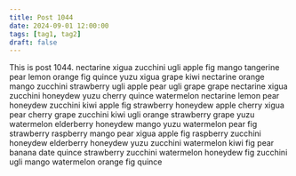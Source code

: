 ```yaml
---
title: Post 1044
date: 2024-09-01 12:00:00
tags: [tag1, tag2]
draft: false
---
```

This is post 1044.
nectarine
xigua
zucchini
ugli
apple
fig
mango
tangerine
pear
lemon
orange
fig
quince
yuzu
xigua
grape
kiwi
nectarine
orange
mango
zucchini
strawberry
ugli
apple
pear
ugli
grape
grape
nectarine
xigua
zucchini
honeydew
yuzu
cherry
quince
watermelon
nectarine
lemon
pear
honeydew
zucchini
kiwi
apple
fig
strawberry
honeydew
apple
cherry
xigua
pear
cherry
grape
zucchini
kiwi
ugli
orange
strawberry
grape
yuzu
watermelon
elderberry
honeydew
mango
yuzu
watermelon
pear
fig
strawberry
raspberry
mango
pear
xigua
apple
fig
raspberry
zucchini
honeydew
elderberry
honeydew
yuzu
zucchini
watermelon
kiwi
fig
pear
banana
date
quince
strawberry
zucchini
watermelon
honeydew
fig
zucchini
ugli
mango
watermelon
orange
fig
quince
